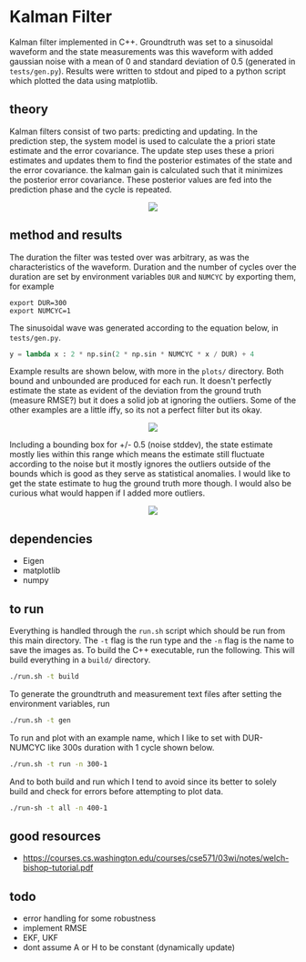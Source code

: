 # Kalman Filter

Kalman filter implemented in C++. Groundtruth was set to a sinusoidal waveform and the state measurements was this waveform with added gaussian noise with a mean of 0 and standard deviation of 0.5 (generated in `tests/gen.py`). Results were written to stdout and piped to a python script which plotted the data using matplotlib. 

## theory

Kalman filters consist of two parts: predicting and updating. In the prediction step, the system model is used to calculate the a priori state estimate and the error covariance. The update step uses these a priori estimates and updates them to find the posterior estimates of the state and the error covariance. the kalman gain is calculated such that it minimizes the posterior error covariance. These posterior values are fed into the prediction phase and the cycle is repeated. 

<p align="center"><img src="https://raw.githubusercontent.com/onlycase/kalman-filter/master/assets/diagram.png"/></p>


## method and results

The duration the filter was tested over was arbitrary, as was the characteristics of the waveform. Duration and the number of cycles over the duration are set by environment variables `DUR` and `NUMCYC` by exporting them, for example

```
export DUR=300
export NUMCYC=1
```

The sinusoidal wave was generated according to the equation below, in `tests/gen.py`. 

```python
y = lambda x : 2 * np.sin(2 * np.sin * NUMCYC * x / DUR) + 4
```

Example results are shown below, with more in the `plots/` directory. Both bound and unbounded are produced for each run. It doesn't perfectly estimate the state as evident of the deviation from the ground truth (measure RMSE?) but it does a solid job at ignoring the outliers. Some of the other examples are a little iffy, so its not a perfect filter but its okay.

<p align="center"><img src="https://raw.githubusercontent.com/onlycase/kalman-filter/master/plots/kalman_300-1.png"/></p>


Including a bounding box for +/- 0.5 (noise stddev), the state estimate mostly lies within this range which means the estimate still fluctuate according to the noise but it mostly ignores the outliers outside of the bounds which is good as they serve as statistical anomalies. I would like to get the state estimate to hug the ground truth more though. I would also be curious what would happen if I added more outliers.

<p align="center"><img src="https://raw.githubusercontent.com/onlycase/kalman-filter/master/plots/kalmanbounds_300-1.png"/></p>

## dependencies

* Eigen
* matplotlib
* numpy


## to run

Everything is handled through the `run.sh` script which should be run from this main directory. The `-t` flag is the run type and the `-n` flag is the name to save the images as. To build the C++ executable, run the following. This will build everything in a `build/` directory. 

```bash
./run.sh -t build
```

To generate the groundtruth and measurement text files after setting the environment variables, run

```bash
./run.sh -t gen
```

To run and plot with an example name, which I like to set with DUR-NUMCYC like 300s duration with 1 cycle shown below.

```bash
./run.sh -t run -n 300-1
```

And to both build and run which I tend to avoid since its better to solely build and check for errors before attempting to plot data.

```bash
./run-sh -t all -n 400-1
```

## good resources
* https://courses.cs.washington.edu/courses/cse571/03wi/notes/welch-bishop-tutorial.pdf

## todo
* error handling for some robustness
* implement RMSE
* EKF, UKF
* dont assume A or H to be constant (dynamically update)

